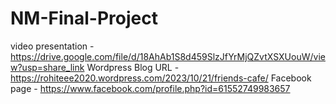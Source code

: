 # NM-Final-Project
video presentation - https://drive.google.com/file/d/18AhAb1S8d459SlzJfYrMjQZvtXSXUouW/view?usp=share_link
Wordpress Blog URL - https://rohiteee2020.wordpress.com/2023/10/21/friends-cafe/
Facebook page - https://www.facebook.com/profile.php?id=61552749983657
